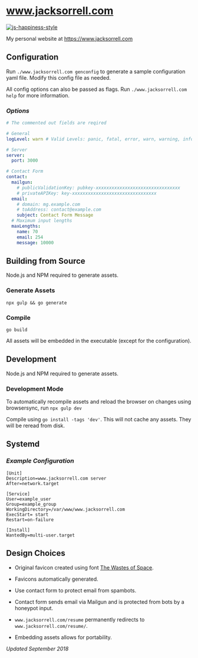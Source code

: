 # www.jacksorrell.com
[![js-happiness-style](https://img.shields.io/badge/code%20style-happiness-brightgreen.svg)](https://github.com/JedWatson/happiness)

My personal website at <https://www.jacksorrell.com>

## Configuration
Run `./www.jacksorrell.com genconfig` to generate a sample configuration yaml file.
Modify this config file as needed.

All config options can also be passed as flags. Run `./www.jacksorrell.com help` for more information.

### _Options_
```yaml
# The commented out fields are reqired

# General
logLevel: warn # Valid Levels: panic, fatal, error, warn, warning, info, debug

# Server
server:
  port: 3000

# Contact Form
contact:
  mailgun:
    # publicValidationKey: pubkey-xxxxxxxxxxxxxxxxxxxxxxxxxxxxxxxx
    # privateAPIKey: key-xxxxxxxxxxxxxxxxxxxxxxxxxxxxxxxx
  email:
    # domain: mg.example.com
    # toAddress: contact@example.com
    subject: Contact Form Message
  # Maximum input lengths
  maxLengths:
    name: 70
    email: 254
    message: 10000
```

## Building from Source

Node.js and NPM required to generate assets.

### Generate Assets

`npx gulp && go generate`

### Compile

`go build`

All assets will be embedded in the executable (except for the configuration).

## Development

Node.js and NPM required to generate assets.

### Development Mode

To automatically recompile assets and reload the browser
on changes using browsersync, run `npx gulp dev`

Compile using `go install -tags 'dev'`. This will not cache any assets. They will be reread from disk.

## Systemd
### _Example Configuration_
```systemd
[Unit]
Description=www.jacksorrell.com server
After=network.target

[Service]
User=example_user
Group=example_group
WorkingDirectory=/var/www/www.jacksorrell.com
ExecStart= start
Restart=on-failure

[Install]
WantedBy=multi-user.target
```

## Design Choices
-   Original favicon created using font [The Wastes of Space](http://www.fontspace.com/chequered-ink/the-wastes-of-space).

-   Favicons automatically generated.

-   Use contact form to protect email from spambots.

-   Contact form sends email via Mailgun and is protected from bots
by a honeypot input.

-   `www.jacksorrell.com/resume` permanently redirects to
`www.jacksorrell.com/resume/`.

-   Embedding assets allows for portability.

_Updated September 2018_
